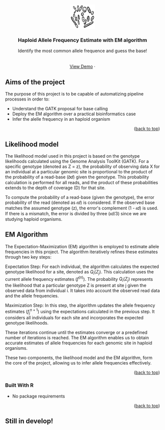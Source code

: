<div id="top"></div>
<!--



-->
[![Contributors][contributors-shield]][contributors-url]
[![Forks][forks-shield]][forks-url]
[![Stargazers][stars-shield]][stars-url]
[![Issues][issues-shield]][issues-url]
[![MIT License][license-shield]][license-url]
[![LinkedIn][linkedin-shield]][linkedin-url]



<!-- PROJECT LOGO -->
<br />
<div align="center">
  <a href="https://github.com/Gero1999/code/new/main/R/EM-HAF">
    <img src="icon.png" alt="Logo" width="80" height="80">
  </a>

  <h3 align="center">Haploid Allele Frequency Estimate with EM algorithm</h3>

  <p align="center">
    Identify the most common allele frequence and guess the base!
    <br />
    <br />
    <br />
    <a href="https://github.com/Gero1999/code/tree/main/R/EM-HAF">View Demo</a>
    ·
  </p>
</div>



<!-- ABOUT THE PROJECT -->
## Aims of the project


The purpose of this project is to be capable of automatizing pipeline processes in order to:

* Understand the GATK proposal for base calling
* Deploy the EM algorithm over a practical bioinformatics case
* Infer the alelle frequency in an haploid organism

<p align="right">(<a href="#top">back to top</a>)</p>


## Likelihood model 

The likelihood model used in this project is based on the genotype likelihoods calculated using the Genome Analysis ToolKit (GATK). For a specific genotype (denoted as Z = z), the probability of observing data X for an individual at a particular genomic site is proportional to the product of the probability of a read-base (𝑏𝑑) given the genotype. This probability calculation is performed for all reads, and the product of these probabilities extends to the depth of coverage (D) for that site.

To compute the probability of a read-base (given the genotype), the error probability of the read (denoted as 𝜖𝑑) is considered. If the observed base matches the assumed genotype (z), the error's complement (1 - 𝜖𝑑) is used. If there is a mismatch, the error is divided by three (𝜖𝑑/3) since we are studying haploid organisms.


## EM Algorithm

The Expectation-Maximization (EM) algorithm is employed to estimate allele frequencies in this project. The algorithm iteratively refines these estimates through two key steps:

Expectation Step: For each individual, the algorithm calculates the expected genotype likelihood for a site, denoted as $Q_i(Z_j)$. This calculation uses the current allele frequency estimates ($f^{(n)}$). The probability $Q_i(Z_j)$ represents the likelihood that a particular genotype Z is present at site j given the observed data from individual i. It takes into account the observed read data and the allele frequencies.

Maximization Step: In this step, the algorithm updates the allele frequency estimates ($f_j^{n+1}$) using the expectations calculated in the previous step. It considers all individuals for each site and incorporates the expected genotype likelihoods.

These iterations continue until the estimates converge or a predefined number of iterations is reached. The EM algorithm enables us to obtain accurate estimates of allele frequencies for each genomic site in haploid organisms.

These two components, the likelihood model and the EM algorithm, form the core of the project, allowing us to infer allele frequencies effectively.



<p align="right">(<a href="#top">back to top</a>)</p>


### Built With R

* No package requirements



<p align="right">(<a href="#top">back to top</a>)</p>




<!-- USAGE EXAMPLES -->
## Still in develop!




